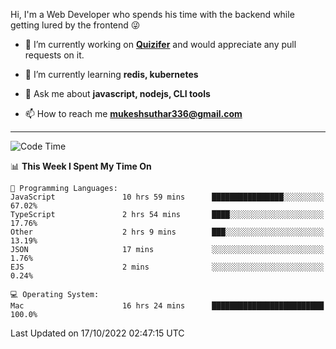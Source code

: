 Hi, I'm a Web Developer who spends his time with the backend while getting lured by the frontend 😜

- 🔭 I’m currently working on **[Quizifer](https://github.com/SutharMukesh/Quizifer/)** and would appreciate any pull requests on it.

- 🌱 I’m currently learning **redis, kubernetes**

- 💬 Ask me about **javascript, nodejs, CLI tools**

- 📫 How to reach me **mukeshsuthar336@gmail.com**

---
<!--START_SECTION:waka-->
![Code Time](http://img.shields.io/badge/Code%20Time-1%2C826%20hrs%2012%20mins-blue)

📊 **This Week I Spent My Time On** 

```text
💬 Programming Languages: 
JavaScript               10 hrs 59 mins      ████████████████░░░░░░░░░   67.02% 
TypeScript               2 hrs 54 mins       ████░░░░░░░░░░░░░░░░░░░░░   17.76% 
Other                    2 hrs 9 mins        ███░░░░░░░░░░░░░░░░░░░░░░   13.19% 
JSON                     17 mins             ░░░░░░░░░░░░░░░░░░░░░░░░░   1.76% 
EJS                      2 mins              ░░░░░░░░░░░░░░░░░░░░░░░░░   0.24%

💻 Operating System: 
Mac                      16 hrs 24 mins      █████████████████████████   100.0%

```


 Last Updated on 17/10/2022 02:47:15 UTC
<!--END_SECTION:waka-->
